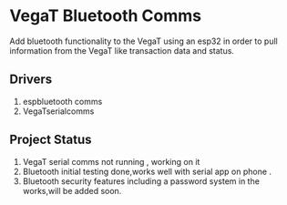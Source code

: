 # VegaT Bluetooth Comms

Add bluetooth functionality to the VegaT using an esp32 in order to pull information from the VegaT like transaction data and status.


## Drivers

1. espbluetooth comms
2. VegaTserialcomms



## Project Status 

1. VegaT serial comms not running , working on it 
2. Bluetooth initial testing done,works well with serial app on phone .
3. Bluetooth security features including a password system in the works,will be added soon. 